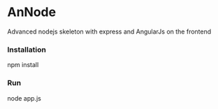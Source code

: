 AnNode
======

Advanced nodejs skeleton with express and AngularJs on the frontend

<h3>Installation</h3>
npm install

<h3>Run</h3>
node app.js
